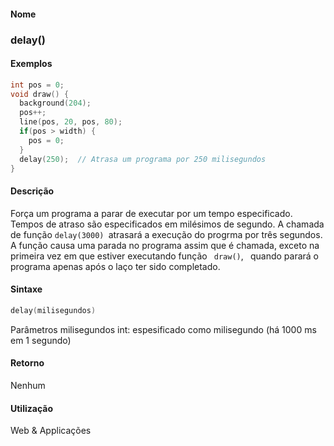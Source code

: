 
#### Nome
### delay()

#### Exemplos

```pde
int pos = 0; 
void draw() { 
  background(204); 
  pos++; 
  line(pos, 20, pos, 80); 
  if(pos > width) { 
    pos = 0; 
  } 
  delay(250);  // Atrasa um programa por 250 milisegundos
} 

```



#### Descrição
Força um programa a parar de executar por um
tempo especificado. Tempos de atraso são especificados em
milésimos de segundo. A chamada de função `delay(3000) `atrasará
a execução do progrma por três segundos. A
função causa uma parada no programa assim que é
chamada, exceto na primeira vez em que estiver
executando função ` draw()`, ` `quando parará o programa apenas após o laço ter sido completado.

#### Sintaxe
```pde
delay(milisegundos)

```
Parâmetros
milisegundos
int: espesificado como milisegundo (há 1000 ms em 1 segundo)



#### Retorno

	
Nenhum

#### Utilização

	
Web & Applicações
